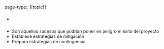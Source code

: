 page-type:: [[topic]]
- ### 
- Son aquellos sucesos que podrían poner en peligro el éxito del proyecto
- Establece estrategias de mitigación
- Prepara estrategias de contingencia



